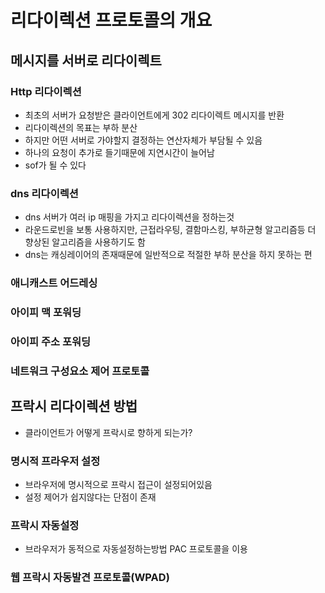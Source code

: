# 리다이렉션 프로토콜의 개요

## 메시지를 서버로 리다이렉트

### Http 리다이렉션

- 최초의 서버가 요청받은 클라이언트에게 302 리다이렉트 메시지를 반환
- 리다이렉션의 목표는 부하 분산
- 하지만 어떤 서버로 가야할지 결정하는 연산자체가 부담될 수 있음
- 하나의 요청이 추가로 들기때문에 지연시간이 늘어남
- sof가 될 수 있다

### dns 리다이렉션
- dns 서버가 여러 ip 매핑을 가지고 리다이렉션을 정하는것
- 라운드로빈을 보통 사용하지만, 근접라우팅, 결함마스킹, 부하균형 알고리즘등 더 향상된 알고리즘을 사용하기도 함
- dns는 캐싱레이어의 존재때문에 일반적으로 적절한 부하 분산을 하지 못하는 편

### 애니캐스트 어드레싱
### 아이피 맥 포워딩
### 아이피 주소 포워딩
### 네트워크 구성요소 제어 프로토콜

## 프락시 리다이렉션 방법
- 클라이언트가 어떻게 프락시로 향하게 되는가?

### 명시적 프라우저 설정
- 브라우저에 명시적으로 프락시 접근이 설정되어있음
- 설정 제어가 쉽지않다는 단점이 존재

### 프락시 자동설정
- 브라우저가 동적으로 자동설정하는방법 PAC 프로토콜을 이용

### 웹 프락시 자동발견 프로토콜(WPAD)
